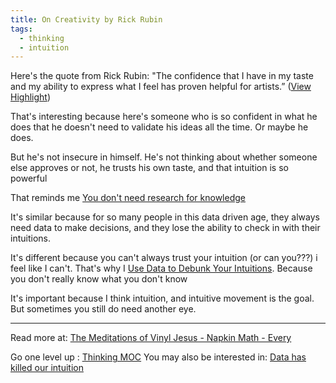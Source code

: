 ```yaml
---
title: On Creativity by Rick Rubin
tags:
  - thinking
  - intuition
---
```


Here's the quote from Rick Rubin:
"The confidence that I have in my taste and my ability to express what I feel has proven helpful for artists.” ([View Highlight](https://read.readwise.io/read/01grwec7d77qht4yzk3ezfd2v9))

That's interesting because here's someone who is so confident in what he does that he doesn't need to validate his ideas all the time. Or maybe he does.

But he's not insecure in himself. He's not thinking about whether someone else approves or not, he trusts his own taste, and that intuition is so powerful

That reminds me [You don't need research for knowledge](Notes/You%20don't%20need%20research%20for%20knowledge.md)

It's similar because for so many people in this data driven age, they always need data to make decisions, and they lose the ability to check in with their intuitions.

It's different because you can't always trust your intuition (or can you???) i feel like I can't. That's why I [Use Data to Debunk Your Intuitions](Notes/Use%20Data%20to%20Debunk%20Your%20Intuitions.md). Because you don't really know what you don't know

It's important because I think intuition, and intuitive movement is the goal. But sometimes you still do need another eye.

----

Read more at: [The Meditations of Vinyl Jesus - Napkin Math - Every](https://every.to/napkin-math/the-meditations-of-vinyl-jesus)

Go one level up : [Thinking MOC](Maps/Thinking%20MOC.md)
You may also be interested in: [Data has killed our intuition](Notes/Data%20has%20killed%20our%20intuition.md)

